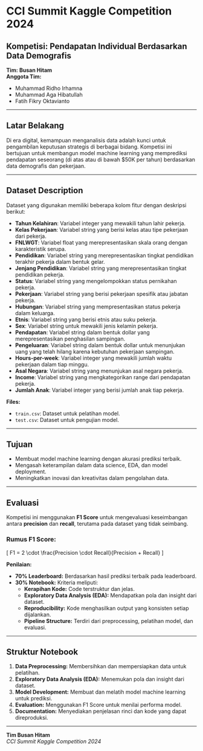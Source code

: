 # CCI Summit Kaggle Competition 2024  

## Kompetisi: Pendapatan Individual Berdasarkan Data Demografis  

**Tim:** **Busan Hitam**  
**Anggota Tim:**  
- Muhammad Ridho Irhamna  
- Muhammad Aga Hibatullah  
- Fatih Fikry Oktavianto  

---

## Latar Belakang  
Di era digital, kemampuan menganalisis data adalah kunci untuk pengambilan keputusan strategis di berbagai bidang. Kompetisi ini bertujuan untuk membangun model machine learning yang memprediksi pendapatan seseorang (di atas atau di bawah $50K per tahun) berdasarkan data demografis dan pekerjaan.  

---

## Dataset Description  
Dataset yang digunakan memiliki beberapa kolom fitur dengan deskripsi berikut:  

- **Tahun Kelahiran**: Variabel integer yang mewakili tahun lahir pekerja.  
- **Kelas Pekerjaan**: Variabel string yang berisi kelas atau tipe pekerjaan dari pekerja.  
- **FNLWGT**: Variabel float yang merepresentasikan skala orang dengan karakteristik serupa.  
- **Pendidikan**: Variabel string yang merepresentasikan tingkat pendidikan terakhir pekerja dalam bentuk gelar.  
- **Jenjang Pendidikan**: Variabel string yang merepresentasikan tingkat pendidikan pekerja.  
- **Status**: Variabel string yang mengelompokkan status pernikahan pekerja.  
- **Pekerjaan**: Variabel string yang berisi pekerjaan spesifik atau jabatan pekerja.  
- **Hubungan**: Variabel string yang mempresentasikan status pekerja dalam keluarga.  
- **Etnis**: Variabel string yang berisi etnis atau suku pekerja.  
- **Sex**: Variabel string untuk mewakili jenis kelamin pekerja.  
- **Pendapatan**: Variabel string dalam bentuk dollar yang merepresentasikan penghasilan sampingan.  
- **Pengeluaran**: Variabel string dalam bentuk dollar untuk menunjukan uang yang telah hilang karena kebutuhan pekerjaan sampingan.  
- **Hours-per-week**: Variabel integer yang mewakili jumlah waktu pekerjaan dalam tiap minggu.  
- **Asal Negara**: Variabel string yang menunjukan asal negara pekerja.  
- **Income**: Variabel string yang mengkategorikan range dari pendapatan pekerja.  
- **Jumlah Anak**: Variabel integer yang berisi jumlah anak tiap pekerja.  

**Files:**  
- `train.csv`: Dataset untuk pelatihan model.  
- `test.csv`: Dataset untuk pengujian model.  

---

## Tujuan  
- Membuat model machine learning dengan akurasi prediksi terbaik.  
- Mengasah keterampilan dalam data science, EDA, dan model deployment.  
- Meningkatkan inovasi dan kreativitas dalam pengolahan data.  

---

## Evaluasi  

Kompetisi ini menggunakan **F1 Score** untuk mengevaluasi keseimbangan antara **precision** dan **recall**, terutama pada dataset yang tidak seimbang.  

### Rumus F1 Score:  
\[
F1 = 2 \cdot \frac{Precision \cdot Recall}{Precision + Recall}
\]  

**Penilaian:**  
- **70% Leaderboard:** Berdasarkan hasil prediksi terbaik pada leaderboard.  
- **30% Notebook:** Kriteria meliputi:  
  - **Kerapihan Kode:** Code terstruktur dan jelas.  
  - **Exploratory Data Analysis (EDA):** Mendapatkan pola dan insight dari dataset.  
  - **Reproducibility:** Kode menghasilkan output yang konsisten setiap dijalankan.  
  - **Pipeline Structure:** Terdiri dari preprocessing, pelatihan model, dan evaluasi.  

---

## Struktur Notebook  
1. **Data Preprocessing:** Membersihkan dan mempersiapkan data untuk pelatihan.  
2. **Exploratory Data Analysis (EDA):** Menemukan pola dan insight dari dataset.  
3. **Model Development:** Membuat dan melatih model machine learning untuk prediksi.  
4. **Evaluation:** Menggunakan F1 Score untuk menilai performa model.  
5. **Documentation:** Menyediakan penjelasan rinci dan kode yang dapat direproduksi.  

---

**Tim Busan Hitam**  
_CCI Summit Kaggle Competition 2024_  
